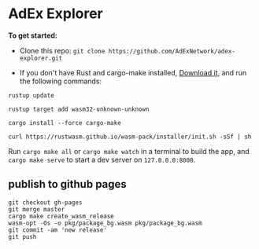 # AdEx Explorer

**To get started:**
- Clone this repo: `git clone https://github.com/AdExNetwork/adex-explorer.git`

- If you don't have Rust and cargo-make installed, [Download it](https://www.rust-lang.org/tools/install), and run the following commands:

`rustup update`

`rustup target add wasm32-unknown-unknown`

`cargo install --force cargo-make`

`curl https://rustwasm.github.io/wasm-pack/installer/init.sh -sSf | sh`

Run `cargo make all` or `cargo make watch` in a terminal to build the app, and `cargo make serve` to start a dev server
on `127.0.0.0:8000`.

## publish to github pages

```
git checkout gh-pages
git merge master
cargo make create_wasm_release
wasm-opt -Os -o pkg/package_bg.wasm pkg/package_bg.wasm
git commit -am 'new release'
git push
```
